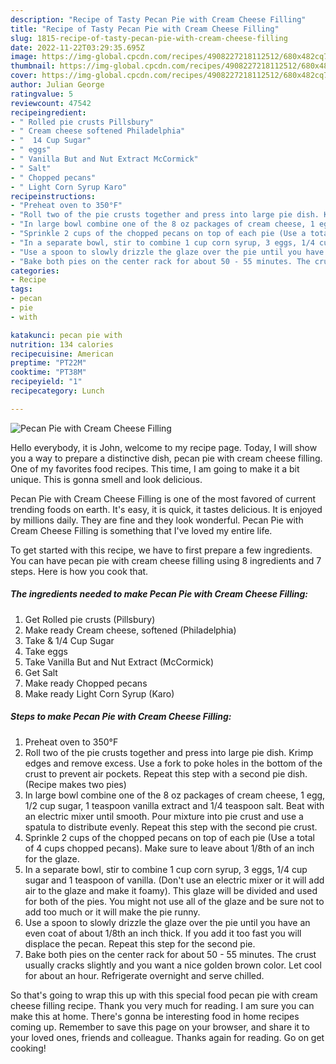 ```yaml
---
description: "Recipe of Tasty Pecan Pie with Cream Cheese Filling"
title: "Recipe of Tasty Pecan Pie with Cream Cheese Filling"
slug: 1815-recipe-of-tasty-pecan-pie-with-cream-cheese-filling
date: 2022-11-22T03:29:35.695Z
image: https://img-global.cpcdn.com/recipes/4908227218112512/680x482cq70/pecan-pie-with-cream-cheese-filling-recipe-main-photo.jpg
thumbnail: https://img-global.cpcdn.com/recipes/4908227218112512/680x482cq70/pecan-pie-with-cream-cheese-filling-recipe-main-photo.jpg
cover: https://img-global.cpcdn.com/recipes/4908227218112512/680x482cq70/pecan-pie-with-cream-cheese-filling-recipe-main-photo.jpg
author: Julian George
ratingvalue: 5
reviewcount: 47542
recipeingredient:
- " Rolled pie crusts Pillsbury"
- " Cream cheese softened Philadelphia"
- "  14 Cup Sugar"
- " eggs"
- " Vanilla But and Nut Extract McCormick"
- " Salt"
- " Chopped pecans"
- " Light Corn Syrup Karo"
recipeinstructions:
- "Preheat oven to 350°F"
- "Roll two of the pie crusts together and press into large pie dish. Krimp edges and remove excess. Use a fork to poke holes in the bottom of the crust to prevent air pockets. Repeat this step with a second pie dish. (Recipe makes two pies)"
- "In large bowl combine one of the 8 oz packages of cream cheese, 1 egg, 1/2 cup sugar, 1 teaspoon vanilla extract and 1/4 teaspoon salt. Beat with an electric mixer until smooth. Pour mixture into pie crust and use a spatula to distribute evenly. Repeat this step with the second pie crust."
- "Sprinkle 2 cups of the chopped pecans on top of each pie (Use a total of 4 cups chopped pecans). Make sure to leave about 1/8th of an inch for the glaze."
- "In a separate bowl, stir to combine 1 cup corn syrup, 3 eggs, 1/4 cup sugar and 1 teaspoon of vanilla. (Don&#39;t use an electric mixer or it will add air to the glaze and make it foamy). This glaze will be divided and used for both of the pies. You might not use all of the glaze and be sure not to add too much or it will make the pie runny."
- "Use a spoon to slowly drizzle the glaze over the pie until you have an even coat of about 1/8th an inch thick. If you add it too fast you will displace the pecan. Repeat this step for the second pie."
- "Bake both pies on the center rack for about 50 - 55 minutes. The crust usually cracks slightly and you want a nice golden brown color. Let cool for about an hour. Refrigerate overnight and serve chilled."
categories:
- Recipe
tags:
- pecan
- pie
- with

katakunci: pecan pie with 
nutrition: 134 calories
recipecuisine: American
preptime: "PT22M"
cooktime: "PT38M"
recipeyield: "1"
recipecategory: Lunch

---
```



![Pecan Pie with Cream Cheese Filling](https://img-global.cpcdn.com/recipes/4908227218112512/680x482cq70/pecan-pie-with-cream-cheese-filling-recipe-main-photo.jpg)

Hello everybody, it is John, welcome to my recipe page. Today, I will show you a way to prepare a distinctive dish, pecan pie with cream cheese filling. One of my favorites food recipes. This time, I am going to make it a bit unique. This is gonna smell and look delicious.



Pecan Pie with Cream Cheese Filling is one of the most favored of current trending foods on earth. It's easy, it is quick, it tastes delicious. It is enjoyed by millions daily. They are fine and they look wonderful. Pecan Pie with Cream Cheese Filling is something that I've loved my entire life.


To get started with this recipe, we have to first prepare a few ingredients. You can have pecan pie with cream cheese filling using 8 ingredients and 7 steps. Here is how you cook that.

<!--inarticleads1-->

##### The ingredients needed to make Pecan Pie with Cream Cheese Filling:

1. Get  Rolled pie crusts (Pillsbury)
1. Make ready  Cream cheese, softened (Philadelphia)
1. Take  &amp; 1/4 Cup Sugar
1. Take  eggs
1. Take  Vanilla But and Nut Extract (McCormick)
1. Get  Salt
1. Make ready  Chopped pecans
1. Make ready  Light Corn Syrup (Karo)




<!--inarticleads2-->

##### Steps to make Pecan Pie with Cream Cheese Filling:

1. Preheat oven to 350°F
1. Roll two of the pie crusts together and press into large pie dish. Krimp edges and remove excess. Use a fork to poke holes in the bottom of the crust to prevent air pockets. Repeat this step with a second pie dish. (Recipe makes two pies)
1. In large bowl combine one of the 8 oz packages of cream cheese, 1 egg, 1/2 cup sugar, 1 teaspoon vanilla extract and 1/4 teaspoon salt. Beat with an electric mixer until smooth. Pour mixture into pie crust and use a spatula to distribute evenly. Repeat this step with the second pie crust.
1. Sprinkle 2 cups of the chopped pecans on top of each pie (Use a total of 4 cups chopped pecans). Make sure to leave about 1/8th of an inch for the glaze.
1. In a separate bowl, stir to combine 1 cup corn syrup, 3 eggs, 1/4 cup sugar and 1 teaspoon of vanilla. (Don&#39;t use an electric mixer or it will add air to the glaze and make it foamy). This glaze will be divided and used for both of the pies. You might not use all of the glaze and be sure not to add too much or it will make the pie runny.
1. Use a spoon to slowly drizzle the glaze over the pie until you have an even coat of about 1/8th an inch thick. If you add it too fast you will displace the pecan. Repeat this step for the second pie.
1. Bake both pies on the center rack for about 50 - 55 minutes. The crust usually cracks slightly and you want a nice golden brown color. Let cool for about an hour. Refrigerate overnight and serve chilled.




So that's going to wrap this up with this special food pecan pie with cream cheese filling recipe. Thank you very much for reading. I am sure you can make this at home. There's gonna be interesting food in home recipes coming up. Remember to save this page on your browser, and share it to your loved ones, friends and colleague. Thanks again for reading. Go on get cooking!
